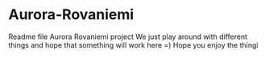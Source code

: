 # Aurora-Rovaniemi
Readme file 
Aurora Rovaniemi project
We just play around with different things and hope that something will work here =) 
Hope you enjoy the thingi
